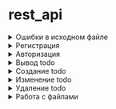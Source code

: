 # rest_api


<details>
  <summary>Ошибки в исходном файле</summary>
  
![alt text](https://github.com/ElerGard/rest_api/blob/fc060f36442ea8c521451daf61cfbe840a0e4d93/Errors/Error1.jpg)

![alt text](https://github.com/ElerGard/rest_api/blob/fc060f36442ea8c521451daf61cfbe840a0e4d93/Errors/Error2.jpg)

![alt text](https://github.com/ElerGard/rest_api/blob/fc060f36442ea8c521451daf61cfbe840a0e4d93/Errors/Error3.jpg)

![alt text](https://github.com/ElerGard/rest_api/blob/fc060f36442ea8c521451daf61cfbe840a0e4d93/Errors/Error4.jpg)

![alt text](https://github.com/ElerGard/rest_api/blob/fc060f36442ea8c521451daf61cfbe840a0e4d93/Errors/Error5.jpg)

![alt text](https://github.com/ElerGard/rest_api/blob/fc060f36442ea8c521451daf61cfbe840a0e4d93/Errors/Error6.jpg)

![alt text](https://github.com/ElerGard/rest_api/blob/fc060f36442ea8c521451daf61cfbe840a0e4d93/Errors/Error7.jpg)

![alt text](https://github.com/ElerGard/rest_api/blob/fc060f36442ea8c521451daf61cfbe840a0e4d93/Errors/Error8.jpg)

![alt text](https://github.com/ElerGard/rest_api/blob/fc060f36442ea8c521451daf61cfbe840a0e4d93/Errors/Error9.jpg)

</details>

<details>
  <summary>Регистрация</summary>

![alt text](https://github.com/ElerGard/rest_api/blob/fc060f36442ea8c521451daf61cfbe840a0e4d93/tests/reg1.jpg)

![alt text](https://github.com/ElerGard/rest_api/blob/fc060f36442ea8c521451daf61cfbe840a0e4d93/tests/reg2.jpg)
  
</details>

<details>
  <summary>Авторизация</summary>

  ![alt text](https://github.com/ElerGard/rest_api/blob/fc060f36442ea8c521451daf61cfbe840a0e4d93/tests/auth1.jpg)
  
  ![alt text](https://github.com/ElerGard/rest_api/blob/fc060f36442ea8c521451daf61cfbe840a0e4d93/tests/auth2.jpg)
  
</details>
 
 <details>
  <summary>Вывод todo</summary>

  ![alt text](https://github.com/ElerGard/rest_api/blob/fc060f36442ea8c521451daf61cfbe840a0e4d93/tests/GetTodo1.jpg)
  
  ![alt text](https://github.com/ElerGard/rest_api/blob/fc060f36442ea8c521451daf61cfbe840a0e4d93/tests/GetTodo2.jpg)
  
</details>
 
<details>
  <summary>Создание todo</summary>

  ![alt text](https://github.com/ElerGard/rest_api/blob/fc060f36442ea8c521451daf61cfbe840a0e4d93/tests/createTodo1.jpg)
  
  ![alt text](https://github.com/ElerGard/rest_api/blob/fc060f36442ea8c521451daf61cfbe840a0e4d93/tests/createTodo2.jpg)
  
</details>

<details>
  <summary>Изменение todo</summary>

  ![alt text](https://github.com/ElerGard/rest_api/blob/fc060f36442ea8c521451daf61cfbe840a0e4d93/tests/changeTodo1.jpg)
  
  ![alt text](https://github.com/ElerGard/rest_api/blob/fc060f36442ea8c521451daf61cfbe840a0e4d93/tests/changeTodo2.jpg)
  
  ![alt text](https://github.com/ElerGard/rest_api/blob/fc060f36442ea8c521451daf61cfbe840a0e4d93/tests/changeTodo3.jpg)
  
  ![alt text](https://github.com/ElerGard/rest_api/blob/fc060f36442ea8c521451daf61cfbe840a0e4d93/tests/changeTodo4.jpg)
  
</details>

<details>
  <summary>Удаление todo</summary>

  ![alt text](https://github.com/ElerGard/rest_api/blob/fc060f36442ea8c521451daf61cfbe840a0e4d93/tests/deleteTodo1.jpg)

  ![alt text](https://github.com/ElerGard/rest_api/blob/fc060f36442ea8c521451daf61cfbe840a0e4d93/tests/deleteTodo.jpg)
  
  ![alt text](https://github.com/ElerGard/rest_api/blob/fc060f36442ea8c521451daf61cfbe840a0e4d93/tests/deleteTodo2.jpg)
  
  ![alt text](https://github.com/ElerGard/rest_api/blob/fc060f36442ea8c521451daf61cfbe840a0e4d93/tests/deleteTodo3.jpg)
  
  ![alt text](https://github.com/ElerGard/rest_api/blob/fc060f36442ea8c521451daf61cfbe840a0e4d93/tests/deleteTodo4.jpg)
  
</details>

<details>
  <summary>Работа с файлами</summary>

  ![alt text](https://github.com/ElerGard/rest_api/blob/e2512d215c1b597b94c7e8fc39839c8a557e4afa/tests/file1.jpg)

  ![alt text](https://github.com/ElerGard/rest_api/blob/e2512d215c1b597b94c7e8fc39839c8a557e4afa/tests/file2.jpg)
  
  ![alt text](https://github.com/ElerGard/rest_api/blob/e2512d215c1b597b94c7e8fc39839c8a557e4afa/tests/file3.jpg)
  
  ![alt text](https://github.com/ElerGard/rest_api/blob/e2512d215c1b597b94c7e8fc39839c8a557e4afa/tests/file4.jpg)
  
  ![alt text](https://github.com/ElerGard/rest_api/blob/e2512d215c1b597b94c7e8fc39839c8a557e4afa/tests/file5.jpg)
  
  ![alt text](https://github.com/ElerGard/rest_api/blob/e2512d215c1b597b94c7e8fc39839c8a557e4afa/tests/file6.jpg)
  
  ![alt text](https://github.com/ElerGard/rest_api/blob/e2512d215c1b597b94c7e8fc39839c8a557e4afa/tests/file7.jpg)
  
  ![alt text](https://github.com/ElerGard/rest_api/blob/e2512d215c1b597b94c7e8fc39839c8a557e4afa/tests/file8.jpg)
  
</details>
